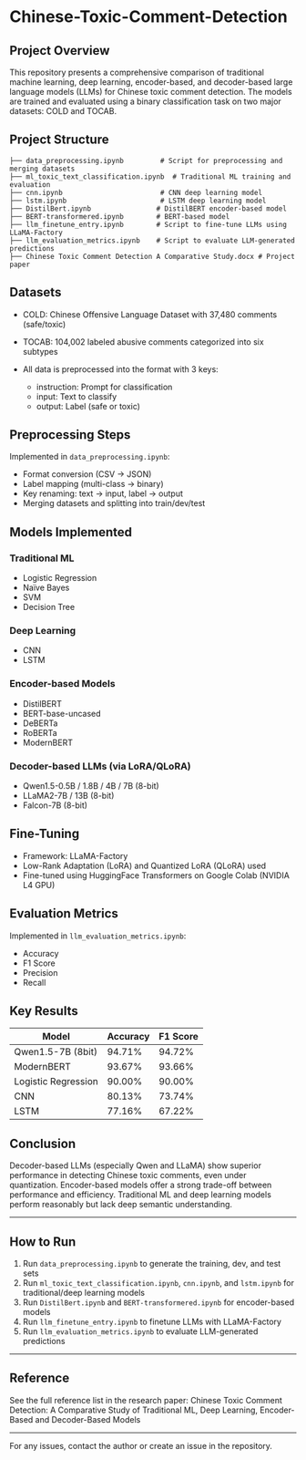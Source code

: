 # Chinese-Toxic-Comment-Detection

## Project Overview

This repository presents a comprehensive comparison of traditional machine learning, deep learning, encoder-based, and decoder-based large language models (LLMs) for Chinese toxic comment detection. The models are trained and evaluated using a binary classification task on two major datasets: COLD and TOCAB.

## Project Structure

```
├── data_preprocessing.ipynb         # Script for preprocessing and merging datasets
├── ml_toxic_text_classification.ipynb  # Traditional ML training and evaluation
├── cnn.ipynb                        # CNN deep learning model
├── lstm.ipynb                       # LSTM deep learning model
├── DistilBert.ipynb                # DistilBERT encoder-based model
├── BERT-transformered.ipynb        # BERT-based model
├── llm_finetune_entry.ipynb        # Script to fine-tune LLMs using LLaMA-Factory
├── llm_evaluation_metrics.ipynb    # Script to evaluate LLM-generated predictions
├── Chinese Toxic Comment Detection A Comparative Study.docx # Project paper
```

## Datasets

* COLD: Chinese Offensive Language Dataset with 37,480 comments (safe/toxic)
* TOCAB: 104,002 labeled abusive comments categorized into six subtypes
* All data is preprocessed into the format with 3 keys:

  * instruction: Prompt for classification
  * input: Text to classify
  * output: Label (safe or toxic)

## Preprocessing Steps

Implemented in `data_preprocessing.ipynb`:

* Format conversion (CSV → JSON)
* Label mapping (multi-class → binary)
* Key renaming: text → input, label → output
* Merging datasets and splitting into train/dev/test

## Models Implemented

### Traditional ML

* Logistic Regression
* Naïve Bayes
* SVM
* Decision Tree

### Deep Learning

* CNN
* LSTM

### Encoder-based Models

* DistilBERT
* BERT-base-uncased
* DeBERTa
* RoBERTa
* ModernBERT

### Decoder-based LLMs (via LoRA/QLoRA)

* Qwen1.5-0.5B / 1.8B / 4B / 7B (8-bit)
* LLaMA2-7B / 13B (8-bit)
* Falcon-7B (8-bit)

## Fine-Tuning

* Framework: LLaMA-Factory
* Low-Rank Adaptation (LoRA) and Quantized LoRA (QLoRA) used
* Fine-tuned using HuggingFace Transformers on Google Colab (NVIDIA L4 GPU)

## Evaluation Metrics

Implemented in `llm_evaluation_metrics.ipynb`:

* Accuracy
* F1 Score
* Precision
* Recall

## Key Results

| Model               | Accuracy | F1 Score |
| ------------------- | -------- | -------- |
| Qwen1.5-7B (8bit)   | 94.71%   | 94.72%   |
| ModernBERT          | 93.67%   | 93.66%   |
| Logistic Regression | 90.00%   | 90.00%   |
| CNN                 | 80.13%   | 73.74%   |
| LSTM                | 77.16%   | 67.22%   |

## Conclusion

Decoder-based LLMs (especially Qwen and LLaMA) show superior performance in detecting Chinese toxic comments, even under quantization. Encoder-based models offer a strong trade-off between performance and efficiency. Traditional ML and deep learning models perform reasonably but lack deep semantic understanding.

---

## How to Run

1. Run `data_preprocessing.ipynb` to generate the training, dev, and test sets
2. Run `ml_toxic_text_classification.ipynb`, `cnn.ipynb`, and `lstm.ipynb` for traditional/deep learning models
3. Run `DistilBert.ipynb` and `BERT-transformered.ipynb` for encoder-based models
4. Run `llm_finetune_entry.ipynb` to finetune LLMs with LLaMA-Factory
5. Run `llm_evaluation_metrics.ipynb` to evaluate LLM-generated predictions

---

## Reference

See the full reference list in the research paper: Chinese Toxic Comment Detection: A Comparative Study of Traditional ML, Deep Learning, Encoder-Based and Decoder-Based Models

---

For any issues, contact the author or create an issue in the repository.
